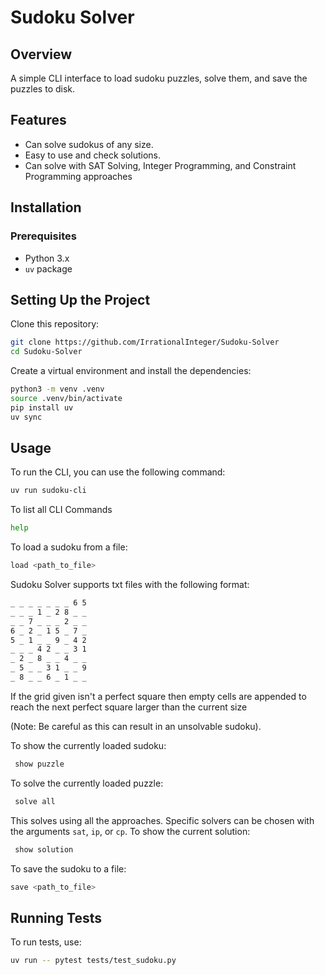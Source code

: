 # Sudoku Solver

## Overview

A simple CLI interface to load sudoku puzzles, solve them, and save the puzzles to disk.

## Features

- Can solve sudokus of any size.
- Easy to use and check solutions.
- Can solve with SAT Solving, Integer Programming, and Constraint Programming approaches

## Installation

### Prerequisites

- Python 3.x
- `uv` package


## Setting Up the Project
Clone this repository:

```bash
git clone https://github.com/IrrationalInteger/Sudoku-Solver
cd Sudoku-Solver
```
Create a virtual environment and install the dependencies:

```bash
python3 -m venv .venv
source .venv/bin/activate
pip install uv
uv sync
```

## Usage
To run the CLI, you can use the following command:

```bash
uv run sudoku-cli
```

To list all CLI Commands
```bash
help
```

To load a sudoku from a file:

```bash
load <path_to_file>
```
Sudoku Solver supports txt files with the following format:
```bash
_ _ _ _ _ _ _ 6 5
_ _ _ 1 _ 2 8 _ _
_ _ 7 _ _ _ 2 _ _
6 _ 2 _ 1 5 _ 7 _
5 _ 1 _ _ 9 _ 4 2
_ _ _ 4 2 _ _ 3 1
_ 2 _ 8 _ _ 4 _ _
_ 5 _ _ 3 1 _ _ 9
_ 8 _ _ 6 _ 1 _ _
```
If the grid given isn't a perfect square then empty cells are appended to reach the next perfect square larger than the current size 

(Note: Be careful as this can result in an unsolvable sudoku).


To show the currently loaded sudoku:

```bash
 show puzzle
```
To solve the currently loaded puzzle:

```bash
 solve all
```

This solves using all the approaches. Specific solvers can be chosen with the arguments ``` sat ```, ``` ip ```, or ``` cp ```.
To show the current solution:

```bash
 show solution
```

To save the sudoku to a file:

```bash
save <path_to_file>
```

## Running Tests
To run tests, use:

```bash
uv run -- pytest tests/test_sudoku.py
```
